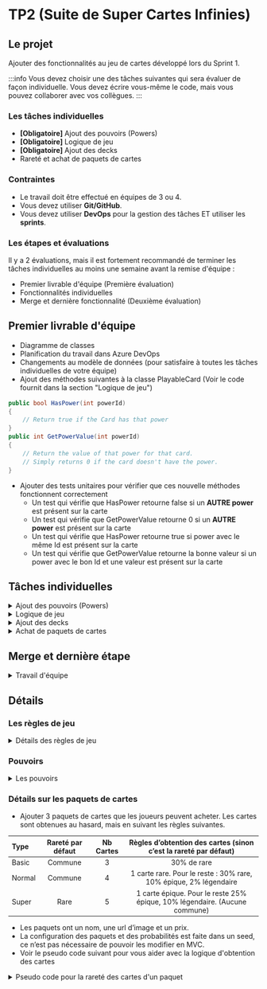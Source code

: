 # TP2 (Suite de Super Cartes Infinies)

## Le projet
Ajouter des fonctionnalités au jeu de cartes développé lors du Sprint 1.

:::info
Vous devez choisir une des tâches suivantes qui sera évaluer de façon individuelle. Vous devez écrire vous-même le code, mais vous pouvez collaborer avec vos collègues.
:::

### Les tâches individuelles
- **\[Obligatoire\]** Ajout des pouvoirs (Powers)
- **\[Obligatoire\]** Logique de jeu
- **\[Obligatoire\]** Ajout des decks
- Rareté et achat de paquets de cartes

### Contraintes
- Le travail doit être effectué en équipes de 3 ou 4.
- Vous devez utiliser **Git/GitHub**.
- Vous devez utiliser **DevOps** pour la gestion des tâches ET utiliser les **sprints**.

### Les étapes et évaluations
Il y a 2 évaluations, mais il est fortement recommandé de terminer les tâches individuelles au moins une semaine avant la remise d'équipe :
- Premier livrable d'équipe (Première évaluation)
- Fonctionnalités individuelles
- Merge et dernière fonctionnalité (Deuxième évaluation)

## Premier livrable d'équipe
- Diagramme de classes
- Planification du travail dans Azure DevOps 
- Changements au modèle de données (pour satisfaire à toutes les tâches individuelles de votre équipe)
- Ajout des méthodes suivantes à la classe PlayableCard (Voir le code fournit dans la section "Logique de jeu")
```csharp
public bool HasPower(int powerId)
{
    // Return true if the Card has that power
}
public int GetPowerValue(int powerId)
{
    // Return the value of that power for that card. 
    // Simply returns 0 if the card doesn't have the power.
}
```
- Ajouter des tests unitaires pour vérifier que ces nouvelle méthodes fonctionnent correctement
    - Un test qui vérifie que HasPower retourne false si un **AUTRE power** est présent sur la carte
    - Un test qui vérifie que GetPowerValue retourne 0 si un **AUTRE power** est présent sur la carte
    - Un test qui vérifie que HasPower retourne true si power avec le même Id est présent sur la carte
    - Un test qui vérifie que GetPowerValue retourne la bonne valeur si un power avec le bon Id et une valeur est présent sur la carte

## Tâches individuelles
<details>
    <summary>Ajout des pouvoirs (Powers)</summary>
    - Les cartes peuvent avoir un certains nombres de pouvoirs.
    - Un pouvoir a un nom, une description et un icône.
    - Quand une carte possède un pouvoir, il peut y avoir une valeur entière en plus de la relation (Voir les pouvoirs dans les [règles de jeu](#les-règles-de-jeu))
    - Utiliser les Ids de pouvoirs de la classe Power dans votre seed et dans vos MatchEvents
    - Pouvoir associer les pouvoirs aux cartes dans le menu **Edit** (MVC)
        - Voir la liste des pouvoirs d'une carte et pouvoir les retirer un à un
        - Pouvoir ajouter un nouveau pouvoir avec une valeur entière
    - Voir les pouvoirs avec leur valeur sur les cartes sur le client, dans tous les endroits (Mes cartes, magasin, pendant une partie, etc)
    - Ajouter les pouvoirs dans le seed
    - Animer les pouvoirs en cliquant sur une carte dans Mes Cartes (Afficher l'icône du pouvoir sur la carte pendant 2 secondes)
        - Afficher les pouvoirs un après l'autre si il y en a plusieurs
        - Note: On fait ça pour tester les animations et être prêt à les afficher pendant un match
</details>

<details>
    <summary>Logique de jeu</summary>
    - Faire passer les tests de TDD (Voir les [règles de jeu](#les-règles-de-jeu))
    - Pour que les [tests fournis](https://cegepedouardmontpetit.sharepoint.com/:u:/s/CMT420InformatiqueComitesCours-5W5/Ee-3J4x8mxVAl_6JoRJUSDEBV-1q8yiwBC_aaGIDaNwX9Q?e=40i7sT) compilent, il faut ajouter les choses suivantes:

La classe **Power**
```csharp
public class Power
{
    public const int FIRST_STRIKE_ID = 1;
    public const int THORNS_ID = 2;
    public const int HEAL_ID = 3;

    public int Id { get; set; }

    // TODO: À compléter
}
```

La classe **CardPower**
```csharp
public class CardPower
{
    public int Id { get; set; }
    public virtual Card Card { get; set; }
    public virtual Power Power { get; set; }
    public int Value { get; set; }
}
```
Cette méthode à la classe **Card**
```csharp
[ValidateNever]
public virtual List<CardPower> CardPowers { get; set; }
```

L'event **PlayCardEvent**
```csharp
public class PlayCardEvent : MatchEvent
{
    // TODO: Ajouter tout ce qui manque
    public PlayCardEvent(MatchPlayerData currentPlayerData, MatchPlayerData opposingPlayerData, int playableCardId)
    {
    }
}
```
    - Il faut écrire des tests pour le pouvoir au choix et ils doivent également passer avec succès
    - IMPORTANT: En écrivant la logique de jeu, il faut utiliser des MatchEvents. Ces MatchsEvents vont être utilisé pour rejouer les changements sur le client.
    - Il faut donc au moint un MatchEvent pour **chaque pouvoir**, mais également un lorsqu'une carte **attaque, reçoit des dégâts ou meurt**.
    - Conseil: Ajoutez également un **CardActivationEvent**, ce sera un bon endroit pour gérer le combat et vérifier les pouvoirs d'une carte et les déclencher
    - Conseil: Utilisez les méthodes **HasPower** et **GetPowerValue** que vous avez ajouté à PlayableCard pour écrire la logique de jeu.
    - Le diagramme suivant donne une façon de faire pour gérer les events lors d'un combat. Le CardActivationEvent est un bon event pour inclure la logique de plusieurs pouvoirs, comme Heal.

    |![Alt text](image.png)|
    |-|
</details>

<details>
    <summary>Ajout des decks</summary>
    - Un deck a un nom en plus de contenir des cartes (les cartes qu'un joueur possède)
    - Seul les cartes du Deck courant sont disponibles lors d’une partie. (Ce sont les cartes qui vont remplir le CardsPile du match pour ce joueur)
        - Changer le démarrage d'un Match pour utiliser les cartes du deck courrant
    - Lors du register, un deck qui se nomme "Depart" est créé automatiquement avec toutes les cartes du joueur. (C'est le deck courant du joueur)
    - Une même carte peut faire partie de plusieurs decks. (Les decks sont indépendants les uns des autres)
    - Si j'ai une copie (1 entrée OwnedCard) pour une carte, je peux la mettre au maximum une fois dans un deck. Si j'en ai N, je peux en ajouter N.
        - Donc quand j'ajoute une carte à un deck, je dois proposer à l'usager **SES** cartes qui ne sont **PAS** déjà dans **CE** deck.
    - Configuration MVC:
        - Nombre max de decks
        - Nombre max de cartes dans un deck
    - Client:
        - Afficher la liste des decks d'un joueur dans une section "Mes Decks"
        - Pouvoir créer un nouveau deck avec un nom au choix (en respectant la limite de decks de la configuration)
        - Pouvoir effacer un deck, si ce n'est pas le deck courant (On ne perd jamais de cartes!)
        - Pouvoir ajouter et retirer une carte à un deck existant (en respectant la limite de carte de la configuration)
            - Assurez-vous de trier les cartes du joueur pour faciliter la sélection
        - Pouvoir rendre un deck courant
        - Doit etre impossible d'effacer le deck courant (vérification serveur)
    - Ajouter des tests unitaires pour les nouveaux services
</details>

<details>
    <summary>Achat de paquets de cartes</summary>
    
    **Résumé:** Les joueurs peuvent acheter des paquets de cartes (Pack) avec une monnaie virtuelle dans le jeu.
    - Ajouter une rareté aux cartes. Il doit y avoir 4 niveaux: (Utilisé un enum)
        - Commune (Gris)
        - Rare (Vert)
        - Épique (Mauve)
        - Légendaire (Orange)
    - Ajouter la possibilité de voir et changer la rareté d’une carte en MVC.
    - Modifier le seed des cartes avec au moins 2 cartes pour chaque rareté.
    - Sur le client, il faut afficher un code de couleur sur les cartes pour pouvoir voir leur rareté. Une option simple c’est de modifier la couleur de fond du titre.
    - Tâche MVC de configuration de la monnaie virtuelle:
        - Reçue à la création du compte
        - Reçue après une victoire
        - Reçue après une défaite (plus petit montant)
    - Sur le client
        - Afficher la monnaie virtuelle du joueur dans la barre de menu au haut de l'écran.
        - Afficher la monnaie gagné dans le menu de victoire/défaite.
        - Afficher les différents paquets que le joueur peut acheter. 
        - Afficher l'ouverture de paquet sur le client avec un dialogue (qui affiche les cartes reçues)
    - Voir la [section sur les paquets de cartes](#détails-sur-les-paquets-de-cartes)
    - Ajouter des tests unitaires pour les nouveaux services
</details>

## Merge et dernière étape
<details>
    <summary>Travail d'équipe</summary>
    - Compléter les tâches individuelles au moins une semaine avant la remise
    - Faire les merge vers votre branche commune

:::warning
    N'oubliez pas de commencer par faire un merge de la branche commune vers votre branche individuelle pour régler les conflits!
:::

    - Ajoutez la gestion des évènements sur le client dans MatchService.
        - Il faut déplacer les cartes vers le BattleField lorsqu'elles sont jouées
        - Les déplacer vers le Graveyard lorsqu'elles meurent
        - Faire bouger une carte lorsqu'elle est activée
        - Afficher les pouvoirs lorsqu'ils sont activés (pour environ 2 secondes)
        - Mettre à jour le health des cartes lorsqu'il change

</details>


## Détails
### Les règles de jeu
<details>
    <summary>Détails des règles de jeu</summary>
    - Mélanger les cartes dans le CardsPile avant de démarrer une partie pour ne pas toujours commencer avec les mêmes cartes.
    - On peut jouer plusieurs cartes par tour, selon leur coût en « Mana ».
        - Chaque carte à un coût en Mana différent.
        - Pendant son tour, un joueur peut jouer une carte si il a assez de mana. On réduit ensuite son mana du coût de la carte.
        - Lorsque le Mana n’est pas utilisé, il est conservé pour le tour d’après.
        - Lorsqu'un joueur clique sur terminer, les cartes qui sont déjà en jeu doivent être "activé" une après l'autre pour faire un combat.
    - Lorsqu'une carte est joué, elle se place à la droite des cartes déjà en jeu.
    - Chaque carte a donc son "index", celle qui est le plus à gauche à l'index 0, la 2e l'index 1, etc.
    - Lorsqu'une carte est activé et qu'il y a une carte devant elle (l'adversaire a une carte avec le même index), les deux cartes se donnent des dégâts.
        - Chaque carte perd du health égal à l'attaque de la carte en face d'elle
    - Lorsqu'une carte est activé et qu'il n'y a pas de carte devant elle, elle blesse l'adversaire. Le Player adverse perd du health de la valeur de l'attaque.
    - Les pouvoirs des cartes affectent les combats
</details>

### Pouvoirs
<details>
    <summary>Les pouvoirs</summary>
    - Il y a 3 pouvoirs (Power) que vous devez ajouter et vous devez en **ajouter 1 autre à votre choix**.
        - **First Strike** permet à une carte d’attaquer en « premier » et de ne pas recevoir de dégât **si elle tue la carte** de l’adversaire. (Fonctionne uniquement à l’attaque, pas à la défense)
        - **Thorns X** lorsqu’une carte défend, elle inflige X de dégâts AVANT de recevoir des dégâts. Si l’attaquant est tué par ces dégâts, l’attaque s’arrête et le défenseur ne reçoit pas de dégâts.
        - **Heal X** soigne les cartes alliées de X incluant elle-même AVANT d’attaquer (mais les cartes ne peuvent pas avoir plus de health qu’au départ.) 
    
 :::warning
    - Pour l’instant, les pouvoirs proposés ne nécessitent pas de garder un « état » et c’est conseillé de **choisir un pouvoir sans état pour le TP2**. Un exemple de pouvoir avec état, c’est « Stun » qui ajoute l'état « Stunned » à une carte. Nous allons ajouter des pouvoir avec état au TP3.
:::
</details>

### Détails sur les paquets de cartes
- Ajouter 3 paquets de cartes que les joueurs peuvent acheter. Les cartes sont obtenues au hasard, mais en suivant les règles suivantes.

| Type | Rareté par défaut | Nb Cartes | Règles d’obtention des cartes (sinon c’est la rareté par défaut)
| :--- | :----: | :----: | :----: |
| Basic | Commune | 3 | 30% de rare
| Normal | Commune | 4 | 1 carte rare. Pour le reste : 30% rare, 10% épique, 2% légendaire
| Super	| Rare	| 5	| 1 carte épique. Pour le reste 25% épique, 10% légendaire. (Aucune commune)

- Les paquets ont un nom, une url d’image et un prix.
- La configuration des paquets et des probabilités est faite dans un seed, ce n’est pas nécessaire de pouvoir les modifier en MVC.
- Voir le pseudo code suivant pour vous aider avec la logique d'obtention des cartes

<details>
<summary>Pseudo code pour la rareté des cartes d'un paquet</summary>
```
// Une Probability possède : une value décimale (entre 0 et 1), une "rarity" et un "baseQty"
 
// Faire une liste de rareté de carte à obtenir
List<Rarity> GenerateRarities(int nbCards, int defaultRarity, List<Probability> probabilities)
    rarities = new List<Rarity>
 
    // Ajouter la quantité de base pour chaque probability à la liste
    foreach(probability of probabilities)
        for probability.baseQty
            add probability.rarity to rarities
 
    // Continuer de remplir la liste jusqu'à atteindre la quantité voulue
    while(rarities.Count < nbCards)
        rarity = GetRandomRarity(probabilites)
 
        if(rarity == null)
            add defaultRarity to rarities
        else
            add rarity to rarities
 
    return rarities

 
// Cette méthode permet d'obtenir une rareté au hasard
Rarity? GetRandomRarity(List<Probability> probabilities)
    X = Random Number Between 0 and 1
 
    for each rarity of probabilities:
        if probability.value < X:
            return probability.rarity
        else:
            X -= probability.value
 
    return null
```
Une fois que l’on a une liste de rareté, on peut prendre une carte au hasard avec chacune des raretés pour faire notre paquet. Les doublons sont permis. 
</details>

## Grille de correction
- 12% de la note pour l’évaluation individuelle (voir le document sur la correction individuelle)
- 8% de la note pour l’évaluation de groupe
    -	4% pour la première remise
    -	4% pour la remise final


## Référence pour la remise finale en équipe

Une référence pour voir un client et un serveur fonctionnels.

- 🔗[Client](https://wonderful-coast-01064ff10.5.azurestaticapps.net/)

:::info
Username: admin@admin.com Le mot de passe: Passw0rd!
:::

- 🔗[Serveur](https://supercartesinfiniesTP2.azurewebsites.net/)

:::danger
C'est possible que les exemples ne fonctionnent pas bien selon vos options de cookies. Nous allons les regarder en classe. Pour le truc: [Cookies](/info/Trucs#pour-accepter-les-cookies-third-parties)
:::
